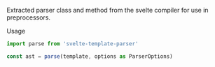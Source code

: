 Extracted parser class and method from the svelte compiler for use in preprocessors.


Usage

```js
import parse from 'svelte-template-parser'

const ast = parse(template, options as ParserOptions)

```